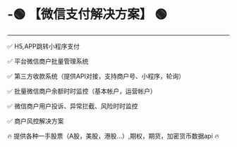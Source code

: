# -🟢 【微信支付解决方案】 🟢
________________________________

✅ H5,APP跳转小程序支付

✅ 平台微信商户批量管理系统

✅ 第三方收款系统（提供API对接，支持商户号、小程序，轮询）

✅ 批量微信商户余额时时监控（基本帐户，运营帐户）

✅ 微信商户用户投诉、异常拦截、风险时时监控

✅ 商户风控解决方案

🔥 提供各种一手股票（A股，美股，港股...）,期权，期货，加密货币数据api 🔥
